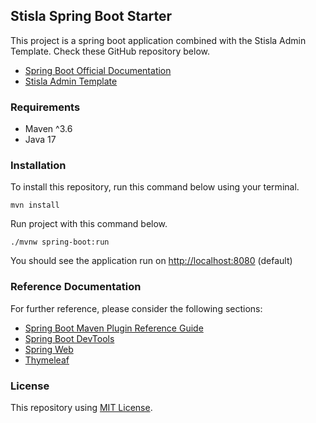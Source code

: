 ## Stisla Spring Boot Starter

This project is a spring boot application combined with the Stisla Admin Template. Check these GitHub repository below.

* [Spring Boot Official Documentation](https://spring.io/projects/spring-boot)
* [Stisla Admin Template](https://github.com/stisla/stisla)

### Requirements
* Maven ^3.6
* Java 17

### Installation
To install this repository, run this command below using your terminal.
```
mvn install
```
Run project with this command below.
```
./mvnw spring-boot:run
```

You should see the application run on [http://localhost:8080](http://localhost:8080) (default)

### Reference Documentation

For further reference, please consider the following sections:

* [Spring Boot Maven Plugin Reference Guide](https://docs.spring.io/spring-boot/docs/3.0.0/maven-plugin/reference/html/)
* [Spring Boot DevTools](https://docs.spring.io/spring-boot/docs/3.0.0/reference/htmlsingle/#using.devtools)
* [Spring Web](https://docs.spring.io/spring-boot/docs/3.0.0/reference/htmlsingle/#web)
* [Thymeleaf](https://docs.spring.io/spring-boot/docs/3.0.0/reference/htmlsingle/#web.servlet.spring-mvc.template-engines)

### License
This repository using [MIT License](https://github.com/jemsnaban/stisla-springboot-starter/blob/main/LICENSE).